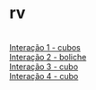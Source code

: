 # rv
<br><a href="https://paulohscwb.github.io/visualizacao-cientifica/modulo8/exemplo18a.htm" target="_blank">Interação 1 - cubos</a>
<br><a href="https://paulohscwb.github.io/visualizacao-cientifica/modulo8/exemplo21.htm" target="_blank">Interação 2 - boliche</a>
<br><a href="exemplo18b.htm" target="_blank">Interação 3 - cubo</a>
<br><a href="exemplo18c.htm" target="_blank">Interação 4 - cubo</a>
